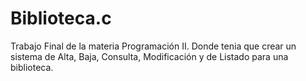 # Biblioteca.c
Trabajo Final de la materia Programación II. Donde tenia que crear un sistema de Alta, Baja, Consulta, Modificación y de Listado
para una biblioteca.
